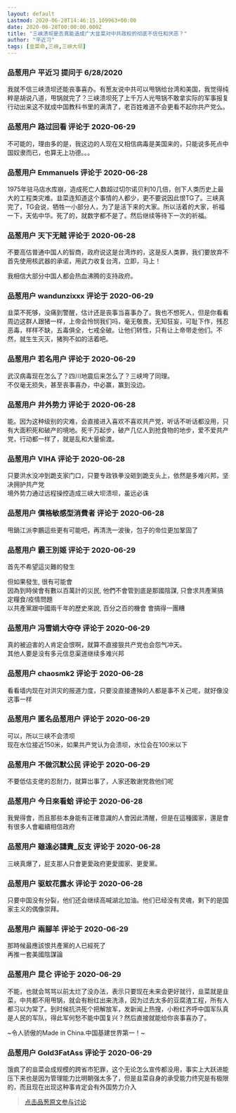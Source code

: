 ```yaml
---
layout: default
Lastmod: 2020-06-28T14:46:15.109963+00:00
date: 2020-06-28T00:00:00.000Z
title: "三峡溃坝是否真能造成广大韭菜对中共政权的彻底不信任和厌恶？"
author: "平近习"
tags: [韭菜命,三峡,三峡大坝]
---
```



### 品葱用户 **平近习** 提问于 6/28/2020
    
我就不信三峡溃坝还能丧事喜办。有葱友说中共可以甩锅给台湾和美国，我觉得纯粹是胡说八道，甩锅就完了？三峡溃坝死了上千万人光甩锅不敢拿实际的军事报复行动出来这不就成中国教科书里的满清了，老百姓难道不会更看不起你共产党么。
    
                

### 品葱用户 **路过回看** 评论于 2020-06-29
        
不可能的，理由多的是，我这边的人现在又相信病毒是美国来的，只能说多死点中国奴隶而已，也算无上功德。。。
        
                

### 品葱用户 **Emmanuels** 评论于 2020-06-28
        
1975年驻马店水库崩，造成死亡人数超过切尔诺贝利10几倍，创下人类历史上最大的工程类灾难。韭菜连知道这个事情的人都少，更不要说因此恨TG了。三峡真完了，TG会说，牺牲一小部分人，为了是活下来的大家。所以活着的大家，祈福一下，天佑中华。死了的，就数字都不是了。然后继续等待下一次的祈福。
        
                

### 品葱用户 **天下无贼** 评论于 2020-06-28
        
不要高估普通中国人的智商，政府说这是台湾炸的，这是反人类罪，我们要放弃不首先使用核武器的承诺，用武力收复台湾，立即，马上！  
  
我相信大部分中国人都会热血沸腾的支持政府。
        
                

### 品葱用户 **wandunzixxx** 评论于 2020-06-29
        
韭菜不死够，没痛到警醒，估计还是丧事当喜事办了。我也不想死人，但是你看看周边这群人跟猪一样，上帝会怜悯我们吗，毫无敬畏，无知狂妄，可耻下作，残忍恶毒，样样不缺，五毒俱全，七戒全破。让他们转性，只有让上帝带走他们。不然，就生生灭灭，猪狗不如的活着吧。
        
                

### 品葱用户 **若名用户** 评论于 2020-06-29
        
武汉病毒现在怎么了？四川地震后来怎么了？三峡垮了同理。  
不仅毫无损失，甚至丧事喜办，中必赢，赢到没边。
        
                

### 品葱用户 **井外势力** 评论于 2020-06-28
        
能。因为这种级别的灾难，会直接进入喜欢不喜欢共产党，听话不听话都没用，只有大面积死和破产的境地。死千万起步，破产几亿人到抢食物的地步，爱不爱共产党，行动都一样了，就是乱和大量偷渡。
        
                

### 品葱用户 **VIHA** 评论于 2020-06-28
        
只要洪水没冲到跪支家门口，只要专政铁拳没砸到跪支头上，依然是多难兴邦，坚决拥护共产党  
境外势力通过远程操控造成三峡大坝溃坝，虽远必诛
        
                

### 品葱用户 **價格敏感型消費者** 评论于 2020-06-28
        
甩鍋江派李鵬這些更有可能吧，再清洗一波後，包子的帝位更加鞏固了
        
                

### 品葱用户 **霸王別姬** 评论于 2020-06-29
        
首先不希望這災難的發生  
  
但如果發生, 很有可能會  
因為到時侯會有數以百萬計的災民, 他們不會管到底是那國陰謀, 只會求共產黨搞定糧食/疫情問題  
以共產黨跟中國兩千年的歷史來說, 百分之百的機會 會搞得一團糟
        
                

### 品葱用户 **冯雪娟大夺夺** 评论于 2020-06-29
        
真的被迫害的人肯定会恨啊，就算不直接狠共产党也会怨气冲天。  
其他人要是没有多元信息渠道继续多难兴邦
        
                

### 品葱用户 **chaosmk2** 评论于 2020-06-28
        
看看墙内现在对洪灾的报道力度，只要没直接遭殃的人都是事不关己呢，就好像没这事一样
        
                

### 品葱用户 **匿名品葱用户** 评论于 2020-06-29
        
可以，所以三峡不会溃坝  
现在水位接近150米，如果共产党认为会溃坝，水位会在100米以下
        
                

### 品葱用户 **不做沉默公民** 评论于 2020-06-29
        
不要低估支佬的忍耐力，就算岀事了，人家还敢谢党救他们呢
        
                

### 品葱用户 **今日來看蛤** 评论于 2020-06-28
        
我覺得會，而且那些本身能有正確意識的人會因此清醒，但是在這種國家，還是會有很多人會繼續相信政府
        
                

### 品葱用户 **雖遠必譴責_反支** 评论于 2020-06-28
        
三峽真爆了，屁支那人只會更愛政府更愛國家、更愛黨。
        
                

### 品葱用户 **驱蚊花露水** 评论于 2020-06-28
        
只要中国没有分裂，他们还会继续高喊湖北加油。他们已经没有灵魂，剩下的是国家主义的偶像崇拜。
        
                

### 品葱用户 **兩腳羊** 评论于 2020-06-29
        
那時候最應該恨共產黨的人已經死了  
再推一套美國陰謀論
        
                

### 品葱用户 **昆仑** 评论于 2020-06-29
        
不能，也就会骂骂以前太烂了没办法，表示只要现在未来会更好就行，韭菜就是韭菜，中共都不用甩锅，就会有粉红出来洗涤，因为过去太多的豆腐渣工程，所有人都习以为常了。到时候抗洪死个把解放军，发新闻上热搜，小粉红齐呼中国军队真是人民的军队，得此军何愁不能中国复兴？然后直接就能给你丧事喜办了。  
  
~令人骄傲的Made in China.中国基建世界第一！~
        
                

### 品葱用户 **Gold3FatAss** 评论于 2020-06-29
        
饿疯了的韭菜会成规模的跨省市犯罪，这个无论怎么宣传都没用，事实上大跃进能压下来也是因为管理能力比明朝强太多了，但是韭菜自身的承受能力终究是有极限的，而且现在出现这种事肯定会有外国势力介入
        
                





> [点击品葱原文参与讨论](https://pincong.rocks/question/27808)

